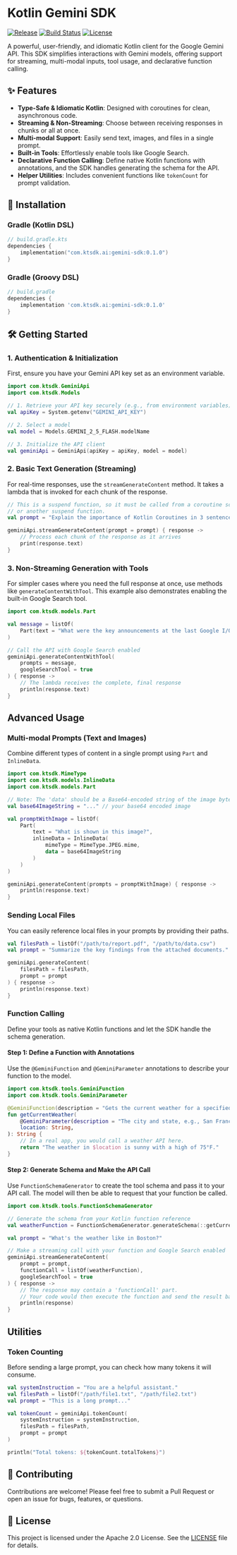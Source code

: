 # Kotlin Gemini SDK

[![Release](https://img.shields.io/github/v/release/your-username/your-repo)](https://github.com/your-username/your-repo/releases)
[![Build Status](https://img.shields.io/github/actions/workflow/status/your-username/your-repo/build.yml)](https://github.com/your-username/your-repo/actions)
[![License](https://img.shields.io/badge/License-Apache%202.0-blue.svg)](https://opensource.org/licenses/Apache-2.0)

A powerful, user-friendly, and idiomatic Kotlin client for the Google Gemini API. This SDK simplifies interactions with Gemini models, offering support for streaming, multi-modal inputs, tool usage, and declarative function calling.

## ✨ Features

- **Type-Safe & Idiomatic Kotlin**: Designed with coroutines for clean, asynchronous code.
- **Streaming & Non-Streaming**: Choose between receiving responses in chunks or all at once.
- **Multi-modal Support**: Easily send text, images, and files in a single prompt.
- **Built-in Tools**: Effortlessly enable tools like Google Search.
- **Declarative Function Calling**: Define native Kotlin functions with annotations, and the SDK handles generating the schema for the API.
- **Helper Utilities**: Includes convenient functions like `tokenCount` for prompt validation.

## 🚀 Installation

### Gradle (Kotlin DSL)

```kotlin
// build.gradle.kts
dependencies {
    implementation("com.ktsdk.ai:gemini-sdk:0.1.0")
}
```

### Gradle (Groovy DSL)

```groovy
// build.gradle
dependencies {
    implementation 'com.ktsdk.ai:gemini-sdk:0.1.0'
}
```

## 🛠️ Getting Started

### 1. Authentication & Initialization

First, ensure you have your Gemini API key set as an environment variable.

```kotlin
import com.ktsdk.GeminiApi
import com.ktsdk.Models

// 1. Retrieve your API key securely (e.g., from environment variables)
val apiKey = System.getenv("GEMINI_API_KEY")

// 2. Select a model
val model = Models.GEMINI_2_5_FLASH.modelName

// 3. Initialize the API client
val geminiApi = GeminiApi(apiKey = apiKey, model = model)
```

### 2. Basic Text Generation (Streaming)

For real-time responses, use the `streamGenerateContent` method. It takes a lambda that is invoked for each chunk of the response.

```kotlin
// This is a suspend function, so it must be called from a coroutine scope
// or another suspend function.
val prompt = "Explain the importance of Kotlin Coroutines in 3 sentences."

geminiApi.streamGenerateContent(prompt = prompt) { response ->
    // Process each chunk of the response as it arrives
    print(response.text) 
}
```

### 3. Non-Streaming Generation with Tools

For simpler cases where you need the full response at once, use methods like `generateContentWithTool`. This example also demonstrates enabling the built-in Google Search tool.

```kotlin
import com.ktsdk.models.Part

val message = listOf(
    Part(text = "What were the key announcements at the last Google I/O?")
)

// Call the API with Google Search enabled
geminiApi.generateContentWithTool(
    prompts = message,
    googleSearchTool = true
) { response ->
    // The lambda receives the complete, final response
    println(response.text)
}
```

## Advanced Usage

### Multi-modal Prompts (Text and Images)

Combine different types of content in a single prompt using `Part` and `InlineData`.

```kotlin
import com.ktsdk.MimeType
import com.ktsdk.models.InlineData
import com.ktsdk.models.Part

// Note: The 'data' should be a Base64-encoded string of the image bytes.
val base64ImageString = "..." // your base64 encoded image

val promptWithImage = listOf(
    Part(
        text = "What is shown in this image?",
        inlineData = InlineData(
            mimeType = MimeType.JPEG.mime, 
            data = base64ImageString
        )
    )
)

geminiApi.generateContent(prompts = promptWithImage) { response ->
    println(response.text)
}
```

### Sending Local Files

You can easily reference local files in your prompts by providing their paths.

```kotlin
val filesPath = listOf("/path/to/report.pdf", "/path/to/data.csv")
val prompt = "Summarize the key findings from the attached documents."

geminiApi.generateContent(
    filesPath = filesPath,
    prompt = prompt
) { response ->
    println(response.text)
}
```

### Function Calling

Define your tools as native Kotlin functions and let the SDK handle the schema generation.

#### Step 1: Define a Function with Annotations

Use the `@GeminiFunction` and `@GeminiParameter` annotations to describe your function to the model.

```kotlin
import com.ktsdk.tools.GeminiFunction
import com.ktsdk.tools.GeminiParameter

@GeminiFunction(description = "Gets the current weather for a specified location")
fun getCurrentWeather(
    @GeminiParameter(description = "The city and state, e.g., San Francisco, CA")
    location: String,
): String {
    // In a real app, you would call a weather API here.
    return "The weather in $location is sunny with a high of 75°F."
}
```

#### Step 2: Generate Schema and Make the API Call

Use `FunctionSchemaGenerator` to create the tool schema and pass it to your API call. The model will then be able to request that your function be called.

```kotlin
import com.ktsdk.tools.FunctionSchemaGenerator

// Generate the schema from your Kotlin function reference
val weatherFunction = FunctionSchemaGenerator.generateSchema(::getCurrentWeather)

val prompt = "What's the weather like in Boston?"

// Make a streaming call with your function and Google Search enabled
geminiApi.streamGenerateContent(
    prompt = prompt,
    functionCall = listOf(weatherFunction),
    googleSearchTool = true
) { response ->
    // The response may contain a 'functionCall' part.
    // Your code would then execute the function and send the result back.
    println(response)
}
```

## Utilities

### Token Counting

Before sending a large prompt, you can check how many tokens it will consume.

```kotlin
val systemInstruction = "You are a helpful assistant."
val filesPath = listOf("/path/file1.txt", "/path/file2.txt")
val prompt = "This is a long prompt..."

val tokenCount = geminiApi.tokenCount(
    systemInstruction = systemInstruction,
    filesPath = filesPath,
    prompt = prompt
)

println("Total tokens: ${tokenCount.totalTokens}")
```

## 🤝 Contributing

Contributions are welcome! Please feel free to submit a Pull Request or open an issue for bugs, features, or questions.

## 📄 License

This project is licensed under the Apache 2.0 License. See the [LICENSE](LICENSE) file for details.
